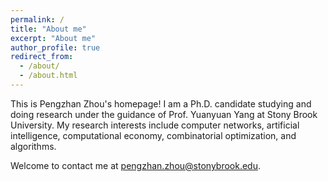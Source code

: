 ```yaml
---
permalink: /
title: "About me"
excerpt: "About me"
author_profile: true
redirect_from: 
  - /about/
  - /about.html
---
```


This is Pengzhan Zhou's homepage! I am a Ph.D. candidate studying and doing research under the guidance of  Prof. Yuanyuan Yang at Stony Brook University. My research interests include computer networks, artificial intelligence, computational economy, combinatorial optimization, and algorithms.

Welcome to contact me at pengzhan.zhou@stonybrook.edu.
